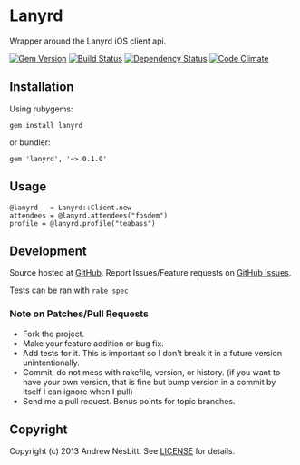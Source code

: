 # Lanyrd

Wrapper around the Lanyrd iOS client api.

[![Gem Version](https://badge.fury.io/rb/lanyrd.png)](http://badge.fury.io/rb/lanyrd)
[![Build Status](https://secure.travis-ci.org/andrew/lanyrd.png?branch=master)](http://travis-ci.org/andrew/lanyrd)
[![Dependency Status](https://gemnasium.com/andrew/lanyrd.png)](https://gemnasium.com/andrew/lanyrd)
[![Code Climate](https://codeclimate.com/badge.png)](https://codeclimate.com/github/andrew/lanyrd)

## Installation 

Using rubygems:

    gem install lanyrd
    
or bundler:

    gem 'lanyrd', '~> 0.1.0'

## Usage

    @lanyrd   = Lanyrd::Client.new
    attendees = @lanyrd.attendees("fosdem")
    profile = @lanyrd.profile("teabass")

## Development

Source hosted at [GitHub](http://github.com/andrew/lanyrd).
Report Issues/Feature requests on [GitHub Issues](http://github.com/andrew/lanyrd/issues).

Tests can be ran with `rake spec`

### Note on Patches/Pull Requests

 * Fork the project.
 * Make your feature addition or bug fix.
 * Add tests for it. This is important so I don't break it in a
   future version unintentionally.
 * Commit, do not mess with rakefile, version, or history.
   (if you want to have your own version, that is fine but bump version in a commit by itself I can ignore when I pull)
 * Send me a pull request. Bonus points for topic branches.

## Copyright

Copyright (c) 2013 Andrew Nesbitt. See [LICENSE](https://github.com/andrew/lanyrd/blob/master/LICENSE) for details.
